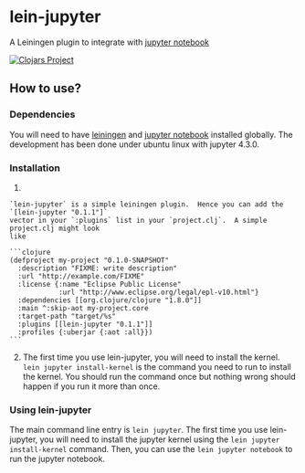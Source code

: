 # lein-jupyter
A Leiningen plugin to integrate with [jupyter notebook](http://jupyter.org/)

[![Clojars Project](https://img.shields.io/clojars/v/lein-jupyter.svg)](https://clojars.org/lein-jupyter)


## How to use?

### Dependencies

You will need to have [leiningen](https://leiningen.org/) and
[jupyter notebook](http://jupyter.org/) installed globally.  The development
has been done under ubuntu linux with jupyter 4.3.0.


### Installation

1. 

    `lein-jupyter` is a simple leiningen plugin.  Hence you can add the `[lein-jupyter "0.1.1"]`
    vector in your `:plugins` list in your `project.clj`.  A simple project.clj might look
    like
    
    ```clojure
    (defproject my-project "0.1.0-SNAPSHOT"
      :description "FIXME: write description"
      :url "http://example.com/FIXME"
      :license {:name "Eclipse Public License"
                :url "http://www.eclipse.org/legal/epl-v10.html"}
      :dependencies [[org.clojure/clojure "1.8.0"]]
      :main ^:skip-aot my-project.core
      :target-path "target/%s"
      :plugins [[lein-jupyter "0.1.1"]]
      :profiles {:uberjar {:aot :all}})
    ```
2.
    The first time you use lein-jupyter, you will need to install the kernel.
    `lein jupyter install-kernel` is the command you need to run to install
    the kernel.  You should run the command once but nothing wrong should
    happen if you run it more than once.


### Using lein-jupyter


The main command line entry is `lein jupyter`.  The first time you use lein-jupyter,
you will need to install the jupyter kernel using the `lein jupyter install-kernel`
command.  Then, you can use the `lein jupyter notebook` to run the jupyter notebook.